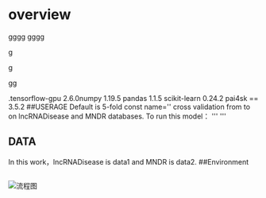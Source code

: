 # overview
gggg
gggg

g


g

gg

.tensorflow-gpu 2.6.0numpy 
 1.19.5
pandas 
 1.1.5
scikit-learn 
 0.24.2
pai4sk == 3.5.2
##USERAGE
Default is 5-fold const name='' cross validation from 
 to 
 on lncRNADisease and MNDR databases. To run this model：
'''
'''
## DATA

In this work，lncRNADisease is data1 and MNDR is data2.
##Environment
```Java

 ```
![流程图](流程图.png) 
 
